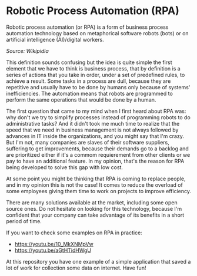 # Robotic Process Automation (RPA)

Robotic process automation (or RPA) is a form of business process automation technology based on metaphorical software robots (bots) or on artificial intelligence (AI)/digital workers. 

<i>Source: Wikipidia</i>

This definition sounds confusing but the idea is quite simple the first element that we have to think is business process, that by definition is a series of actions that you take in order, under a set of predefined rules, to achieve a result. Some tasks in a process are dull, because they are repetitive and usually have to be done by humans only because of systems' inefficiencies. The automation means that robots are programmed to perform the same operations that would be done by a human.

The first question that came to my mind when I first heard about RPA was: why don't we try to simplify processes instead of programming robots to do administrative tasks? And it didn't took me much time to realize that the speed that we need in business management is not always followed by advances in IT inside the organizations, and you might say that I'm crazy. But I'm not, many companies are slaves of their software suppliers, suffering to get improvements, because their demands go to a backlog and are prioritized either if it's a commom requierement from other clients or we pay to have an additional feature. In my opinion, that's the reason for RPA being developed to solve this gap with low cost.

At some point you might be thinking that RPA is coming to replace people, and in my opinion this is not the case! It comes to reduce the overload of some employees giving them time to work on projects to improve efficiency.

There are many solutions available at the market, including some open source ones. Do not hesitate on looking for this technology, because I'm confident that your company can take advantage of its benefits in a short period of time.

If you want to check some examples on RPA in practice:
  - https://youtu.be/10_MkXNMpVw
  - https://youtu.be/aGtHTidHWgU
  
At this repository you have one example of a simple application that saved a lot of work for collection some data on internet. Have fun!
